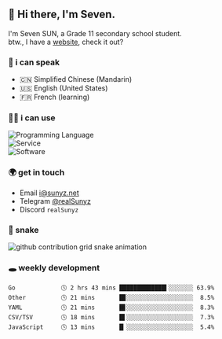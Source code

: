 <!-- DO NOT FORGET TO PULL BEFORE PUSHING -->
## 👋 Hi there, I'm Seven.

I'm Seven SUN, a Grade 11 secondary school student.  
btw., I have a [website](https://sunyz.net), check it out?

### 💬 i can speak

* 🇨🇳 Simplified Chinese (Mandarin)  
* 🇺🇸 English (United States)  
* 🇫🇷 French (learning)

### 👩‍💻 i can use

![Programming Language](https://skillicons.dev/icons?i=cpp,html,python,nodejs,nextjs,tailwind,bash,latex,md)  
![Service](https://skillicons.dev/icons?i=docker,git,nginx,cloudflare,workers,github,linux,vercel,mysql)  
![Software](https://skillicons.dev/icons?i=ai,pr,ps,xd,figma,vim,vscode,pycharm,clion)

### 🌍 get in touch

* Email <i@sunyz.net>
* Telegram [@realSunyz](https://t.me/realSunyz)
* Discord `realSunyz`

### 🐍 snake
<picture>
  <source media="(prefers-color-scheme: dark)" srcset="https://raw.githubusercontent.com/realSunyz/realSunyz/main/snake/snake-dark.svg" />
  <source media="(prefers-color-scheme: light)" srcset="https://raw.githubusercontent.com/realSunyz/realSunyz/main/snake/snake.svg" />
  <img alt="github contribution grid snake animation" src="github-snake.svg" />
</picture>

### 🕳️ weekly development
<!-- waka-box start -->
```text
Go             🕓 2 hrs 43 mins █████████████▍░░░░░░░ 63.9%
Other          🕓 21 mins       █▊░░░░░░░░░░░░░░░░░░░  8.5%
YAML           🕓 21 mins       █▋░░░░░░░░░░░░░░░░░░░  8.3%
CSV/TSV        🕓 18 mins       █▌░░░░░░░░░░░░░░░░░░░  7.3%
JavaScript     🕓 13 mins       █▏░░░░░░░░░░░░░░░░░░░  5.4%
```
<!-- Powered by https://github.com/realSunyz/waka-box-go . -->
<!-- waka-box end -->